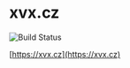 # xvx.cz

![Build Status](https://github.com/ruzickap/xvx.cz/workflows/hugo-build/badge.svg)

[https://xvx.cz](https://xvx.cz)
